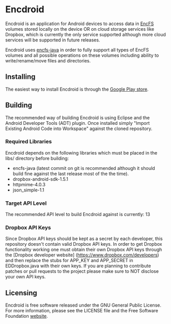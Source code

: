 Encdroid
========

Encdroid is an application for Android devices to access data in
[EncFS](http://www.arg0.net/encfs) volumes stored locally on the device OR on
cloud storage services like Dropbox, which is currently the only service
supported although more cloud services will be supported in future releases.

Encdroid uses [encfs-java](https://github.com/mrpdaemon/encfs-java) in order
to fully support all types of EncFS volumes and all possible operations on
these volumes including ability to write/rename/move files and directories.

## Installing

The easiest way to install Encdroid is through the
[Google Play store](https://play.google.com/store/apps/details?id=org.mrpdaemon.android.encdroid).

## Building

The recommended way of building Encdroid is using Eclipse and the Android
Developer Tools (ADT) plugin. Once installed simply "Import Existing Android
Code into Workspace" against the cloned repository.

### Required Libraries

Encdroid depends on the following libraries which must be placed in the libs/
directory before building:

* encfs-java (latest commit on git is recommended although it should build
  fine against the last release most of the the time).
* dropbox-android-sdk-1.5.1
* httpmime-4.0.3
* json_simple-1.1

### Target API Level

The recommended API level to build Encdroid against is currently: 13

### Dropbox API Keys

Since Dropbox API keys should be kept as a secret by each developer, this
repository doesn't contain valid Dropbox API keys. In order to get Dropbox
functionality working one must obtain their own Dropbox API keys through
the [Dropbox developer website] (https://www.dropbox.com/developers) and then
replace the stubs for APP_KEY and APP_SECRET in EDDropbox.java with their
own keys. If you are planning to contribute patches or pull requests to the
project please make sure to NOT disclose your own API keys.

## Licensing

Encdroid is free software released under the GNU General Public License. For
more information, please see the LICENSE file and the Free Software Foundation
[website](http://www.gnu.org/licenses/gpl.html).

